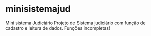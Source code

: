 # minisistemajud
Mini sistema Judiciário
Projeto de Sistema judiciário com função de cadastro e leitura de dados.
Funções incompletas!
